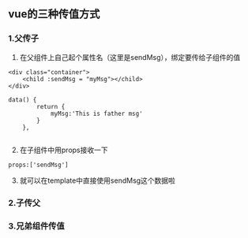 ## vue的三种传值方式

### 1.父传子  
1. 在父组件上自己起个属性名（这里是sendMsg），绑定要传给子组件的值
```
<div class="container">
    <child :sendMsg = "myMsg"></child>
</div>

data() {
        return {
            myMsg:'This is father msg'
        }
    },
  
```
2. 在子组件中用props接收一下  
```
props:['sendMsg']
```
3. 就可以在template中直接使用sendMsg这个数据啦
### 2.子传父

### 3.兄弟组件传值